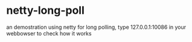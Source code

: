 # netty-long-poll
an demostration using netty for long polling, type 127.0.0.1:10086 in your webbowser to check how it works
